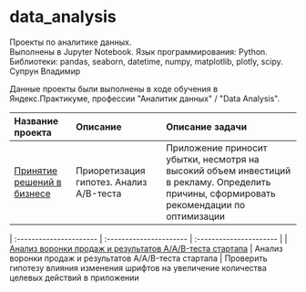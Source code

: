 # data_analysis
Проекты по аналитике данных. <br>
Выполнены в Jupyter Notebook. Язык программирования: Python. <br>
Библиотеки: pandas, seaborn, datetime, numpy, matplotlib, plotly, scipy.<br>
Супрун Владимир

Данные проекты были выполнены в ходе обучения в Яндекс.Практикуме, профессии "Аналитик данных" / "Data Analysis".

| Название проекта | Описание | Описание задачи | 
| :---------------------- | :---------------------- | :---------------------- |
| [Принятие решений в бизнесе](https://github.com/vindsa/data_analysis/tree/main/ab_tests) | Приоретизация гипотез. Анализ A/B-теста | Приложение приносит убытки, несмотря на высокий объем инвестиций в рекламу. Определить причины, сформировать рекомендации по оптимизации


| :---------------------- | :---------------------- | :---------------------- |
| [Анализ воронки продаж и результатов А/A/B-теста стартапа](https://github.com/vindsa/data_analysis/tree/main/funnel_aab_test) | Анализ воронки продаж и результатов А/A/B-теста стартапа | Проверить гипотезу влияния изменения шрифтов на увеличение количества целевых действий в приложении

